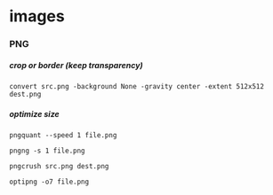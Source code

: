# images
### PNG  
##### crop or border (keep transparency)
```
convert src.png -background None -gravity center -extent 512x512 dest.png
```

##### optimize size  
```
pngquant --speed 1 file.png  
```

```
pngng -s 1 file.png
```

```
pngcrush src.png dest.png
```

```
optipng -o7 file.png
```


